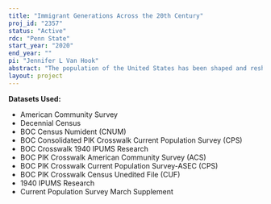 ```yaml
---
title: "Immigrant Generations Across the 20th Century"
proj_id: "2357"
status: "Active"
rdc: "Penn State"
start_year: "2020"
end_year: ""
pi: "Jennifer L Van Hook"
abstract: "The population of the United States has been shaped and reshaped by multiple waves of immigration. Yet data limitations have made it difficult to assess the ways and extent to which immigrants and their families have assimilated and become integrated into mainstream U.S. society.  Of key concern is understanding how assimilation patterns have differed across national origin groups, birth cohorts, and receiving contexts. This 5-year project builds on an ongoing Census Bureau data linkage project, the Core Longitudinal Infrastructure Project (CLIP), which links individuals and families across decennial censuses, CPS and ACS survey data files from 1940 to the present. The current project will leverage the CLIP data to provide unique and new information about the adaptation and integration of immigrant populations over time and across three generations from 1940 to the present. In doing so, the research seeks to better understand the ways in which the assimilation process has varied across national origin groups and across different time periods and destination contexts. "
layout: project
---
```


**Datasets Used:**

  - American Community Survey 
  - Decennial Census 
  - BOC Census Numident (CNUM) 
  - BOC Consolidated PIK Crosswalk Current Population Survey (CPS) 
  - BOC Crosswalk 1940 IPUMS Research 
  - BOC PIK Crosswalk American Community Survey (ACS) 
  - BOC PIK Crosswalk Current Population Survey-ASEC (CPS) 
  - BOC PIK Crosswalk Census Unedited File (CUF) 
  - 1940 IPUMS Research 
  - Current Population Survey March Supplement 

